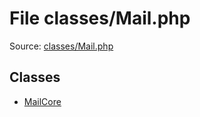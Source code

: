 File classes/Mail.php
=========

Source: [classes/Mail.php](https://github.com/PrestaShop/PrestaShop/blob/1.6.0.9/classes/Mail.php)


Classes
-------

* [MailCore](class.MailCore.md)

